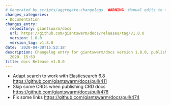 ```yaml
---
# Generated by scripts/aggregate-changelogs. WARNING: Manual edits to this files will be overwritten.
changes_categories:
- Documentation
changes_entry:
  repository: giantswarm/docs
  url: https://github.com/giantswarm/docs/releases/tag/v1.8.0
  version: 1.8.0
  version_tag: v1.8.0
date: '2020-04-30T15:53:18'
description: Changelog entry for giantswarm/docs version 1.8.0, published on 30 April
  2020, 15:53
title: docs Release v1.8.0
---
```


- Adapt search to work with Elasticsearch 6.8 https://github.com/giantswarm/docs/pull/411
- Skip some CRDs when publishing CRD docs https://github.com/giantswarm/docs/pull/476
- Fix some links https://github.com/giantswarm/docs/pull/474
